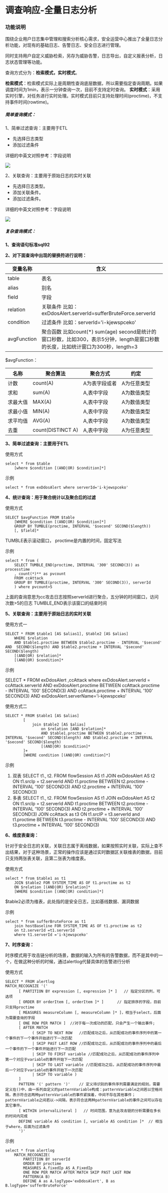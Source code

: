 # 调查响应-全量日志分析

### 功能说明

围绕企业用户日志集中管理和搜索分析核心需求，安全运营中心推出了全量日志分析功能，对现有的基础日志、告警日志、安全日志进行管理。

同时支持用户自定义威胁检索，另存为威胁告警，日志导出，自定义报表分析，日志状态管理等功能。

查询方式分为：**检索模式，实时模式**。

**检索模式**：检索模式实际上是周期性查询底层数据，所以需要指定查询周期。如果调度时间为1min，表示一分钟查询一次，目前不支持定时查询。
**实时模式**：采用实时引擎，对任务进行实时处理。实时模式目前只支持处理时间(proctime)，不支持事件时间(rowtime)。


##### 简单查询模式：

1、简单过滤查询：主要用于ETL

- 先选择日志类型
- 添加过滤条件

详细的中英文对照参考：字段说明

![](../../../../../image/Situational-Awareness/etl-1.png)



2、关联查询：主要用于原始日志的实时关联

- 先选择日志类型。
- 添加关联条件。
- 添加过滤条件。

详细的中英文对照参考：字段说明

![](../../../../../image/Situational-Awareness/relation-1.png)



##### 复杂查询模式：

**1、查询语句标准sql92**

**2、对下面查询中出现的替换符进行说明：**   

| 变量名称    | 含义                                                         |
| ----------- | ------------------------------------------------------------ |
| table       | 表名                                                         |
| alias       | 别名                                                         |
| field       | 字段                                                         |
| relation    | 关联条件  比如：exDdosAlert.serverId=sufferBruteForce.serverId |
| condition   | 过滤条件  比如：serverId='i-kjewspceko'                      |
| avgFunction | 聚合函数  比如count(*)  sum(age)  second是统计的窗口秒数，比如300，表示5分钟，length是窗口秒数的长度，比如统计窗口为300秒，length=3 |

$avgFunction：

| 名称     | 聚合算法          | 聚合方式      | 约定        |
| -------- | ----------------- | ------------- | ----------- |
| 计数     | count(A)          | A为表字段或者 | A为任意类型 |
| 求和     | sum(A)            | A,表中字段    | A为数值类型 |
| 求最大值 | MAX(A)            | A,表中字段    | A为数值类型 |
| 求最小值 | MIN(A)            | A,表中字段    | A为数值类型 |
| 求平均值 | AVG(A)            | A,表中字段    | A为数值类型 |
| 去重     | count(DISTINCT A) | A,表中字段    | A为任意类型 |

**3、简单过滤查询：主要用于ETL**

使用方式

    select * from $table 
        [where $condition [(AND|OR) $condition]*]

示例

    select * from exDdosAlert where serverId='i-kjewspceko'

**4、统计查询：用于聚合统计以及聚合后的过滤**

使用方式

    SELECT $avgFunction FROM $table
        [WHERE $condition [(AND|OR) $condition]*]
        GROUP BY TUMBLE(proctime, INTERVAL '$second' SECOND($length))
        [, $field]*

TUMBLE表示滚动窗口，
proctime是内置的时间，固定写法

示例

    select * from (
        SELECT TUMBLE_END(proctime, INTERVAL '300' SECOND(3)) as     processtime
        , count(*)** as pvcount 
        FROM ccAttack 
        GROUP BY TUMBLE(proctime, INTERVAL '300' SECOND(3)), serverId
        ) where pvcount>5

上面的查询意思为cc攻击日志按照serverId进行聚合，五分钟的时间窗口，访问次数>5的日志
TUMBLE_END表示该窗口的结束时间

**5、关联查询：主要用于原始日志的实时关联**

使用方式一

    SELECT * FROM $table1 [AS $alias1], $table2 [AS $alias]
        WHERE $relation 
        AND $table1.proctime BETWEEN $table2.proctime - INTERVAL '$second' AND  SECOND($length) AND $table2.proctime + INTERVAL '$second' SECOND($length) 
        [(AND|OR) $relation]*
        [(AND|OR) $condition]*

示例

SELECT * FROM exDdosAlert ,ccAttack where exDdosAlert.serverId = ccAttack.serverId AND exDdosAlert.proctime BETWEEN ccAttack.proctime - INTERVAL '100' SECOND(3) AND ccAttack.proctime + INTERVAL '100' SECOND(3) AND exDdosAlert.serverName='i-kjewspceko'

使用方式二

    SELECT * FROM $table1 [AS $alias]
            [
                join $table2 [AS $alias]
                    on $relation [AND $relation]*
                    AND $table1.proctime BETWEEN $table2.proctime - INTERVAL '$second' SECOND($length) AND $table2.proctime + INTERVAL '$second' SECOND($length) 
                    [(AND|OR) $condition]*
            ]+
            [WHERE condition [(AND|OR) condition]*]

示例

1. 双表
   SELECT t1., t2. FROM flowSession AS t1 
     JOIN exDdosAlert AS t2 ON t1.srcIp = t2.serverId AND t1.proctime BETWEEN t2.proctime - INTERVAL '100' SECOND(3) AND t2.proctime + INTERVAL '100' SECOND(3)
2. 多表
   SELECT t1., t2. FROM flowSession AS t1 
     JOIN exDdosAlert AS t2 ON t1.srcIp = t2.serverId AND t1.proctime BETWEEN t2.proctime - INTERVAL '100' SECOND(3) AND t2.proctime + INTERVAL '100' SECOND(3)
     JOIN ccAttack as t3 ON t1.srcIP = t3.serverId and t1.proctime BETWEEN t3.proctime - INTERVAL '100' SECOND(3) AND t3.proctime + INTERVAL '100' SECOND(3)

**6、维度表查询：**

针对于安全日志的关联，关联日志属于离线数据，如果按照实时关联，实际上查不出结果，对于这种场景，正常的操作应该是通过实时数据区关联维表的数据，目前只支持两张表关联，且第二张表为维度表。

使用方式

    select * from $table1 as t1 
        JOIN $table2 FOR SYSTEM_TIME AS OF t1.proctime as t2 
        ON $relation [(AND|OR) $relation]* 
        [WHERE $condition [(AND|OR) condition]*]

$table2必须为维表，此处指的是安全日志，比如基线数据、漏洞数据

示例

    select * from sufferBruteForce as t1 
        join hostBaseline FOR SYSTEM_TIME AS OF t1.proctime as t2 
        on t2.serverId =t1.serverId 
        where t1.serverId ='i-kjewspceko'

**7、时序查询：**

时序模式用于攻击链分析的场景，数据的输入为所有的告警数据，而不是其中的一个，在做这种分析的时候，通过alertlog代替具体的告警进行分析

使用方式

    SELECT * FROM alertlog
    MATCH_RECOGNIZE '('
          [ PARTITION BY expression [, expression ]* ]   // 指定分区的列，可选项
          [ ORDER BY orderItem [, orderItem ]* ]      // 指定排序的字段，目前只支持proctime
          [ MEASURES measureColumn [, measureColumn ]* ]，相当于select，后面为需要查询的字段
          [ ONE ROW PER MATCH ]  //对于每一次成功的匹配，只会产生一个输出事件;
          [ AFTER MATCH
                ( SKIP TO NEXT ROW   //匹配成功之后，从匹配成功的事件序列中的第一个事件的下一个事件开始进行下一次匹配
                | SKIP PAST LAST ROW //匹配成功之后，从匹配成功的事件序列中的最后一个事件的下一个事件开始进行下一次匹配
                | SKIP TO FIRST variable //匹配成功之后，从匹配成功的事件序列中第一个对应于variable的事件开始下一次匹配
                | SKIP TO LAST variable //匹配成功之后，从匹配成功的事件序列中最后一个对应于variable的事件开始下一次匹配
                | SKIP TO variable )
          ]
          PATTERN '(' pattern ')'    // 定义待识别的事件序列需要满足的规则，需要定义在()中，由一系列自定义的patternVariable构成：patternVariable之间若以空格间隔，表示符合这两种patternVariable的事件紧挨着，中间不存在其他事件；patternVariable之间若以->间隔，表示符合这两种patternVariable的事件之间可以存在其它事件。
          [ WITHIN intervalLiteral ]   // 时间范围，意为此攻击链的分析需要在多长的时间内完成
          DEFINE variable AS condition [, variable AS condition ]*  // 相当于where，后面为过滤条件
          ')'

示例

    select * from alertlog 
        MATCH_RECOGNIZE(
            PARTITION BY serverId 
            ORDER BY proctime 
            MEASURES A.fixedIp AS A_FixedIp 
            ONE ROW PER MATCH AFTER MATCH SKIP PAST LAST ROW 
            PATTERN(A B) 
            DEFINE A as A.logType='exDdosAlert', B as B.logType='sufferBruteForce'





